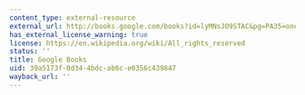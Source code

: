 ```yaml
---
content_type: external-resource
external_url: http://books.google.com/books?id=lyMNsJO9STAC&pg=PA35=onepage
has_external_license_warning: true
license: https://en.wikipedia.org/wiki/All_rights_reserved
status: ''
title: Google Books
uid: 39a5173f-0d34-4bdc-ab6c-e0356c439847
wayback_url: ''
---
```

